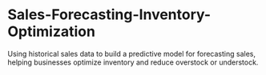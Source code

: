 # Sales-Forecasting-Inventory-Optimization
 Using historical sales data to build a predictive model for forecasting sales, helping businesses optimize inventory and reduce overstock or understock.
